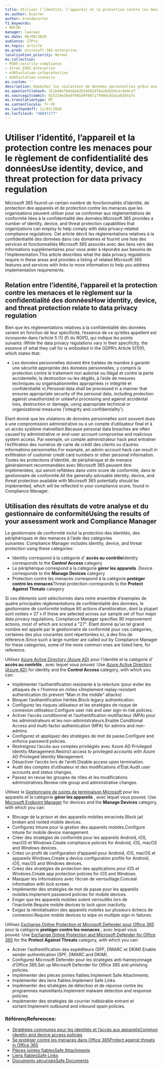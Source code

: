 ```yaml
---
title: Utiliser l’identité, l’appareil et la protection contre les menaces pour le règlement de confidentialité des données
ms.author: bcarter
author: brendacarter
f1.keywords:
- NOCSH
manager: laurawi
ms.date: 06/09/2020
audience: ITPro
ms.topic: article
ms.prod: microsoft-365-enterprise
localization_priority: Normal
ms.collection:
- M365-security-compliance
- Strat_O365_Enterprise
- m365solution-infoprotection
- m365solution-scenario
ms.custom: ''
description: Empêchez les violations de données personnelles grâce aux services d’identité, de périphérique et de protection contre les menaces de Microsoft 365.
ms.openlocfilehash: 321b60efbdabe62b14502df4a16dd2dcec4b9cef
ms.sourcegitcommit: 815229e39a0f905d9f06717f00dc82e2a028fa7c
ms.translationtype: MT
ms.contentlocale: fr-FR
ms.lasthandoff: 11/03/2020
ms.locfileid: "48847177"
---
```

# <a name="use-identity-device-and-threat-protection-for-data-privacy-regulation"></a><span data-ttu-id="35589-103">Utiliser l’identité, l’appareil et la protection contre les menaces pour le règlement de confidentialité des données</span><span class="sxs-lookup"><span data-stu-id="35589-103">Use identity, device, and threat protection for data privacy regulation</span></span>

<span data-ttu-id="35589-104">Microsoft 365 fournit un certain nombre de fonctionnalités d’identité, de protection des appareils et de protection contre les menaces que les organisations peuvent utiliser pour se conformer aux réglementations de conformité liées à la confidentialité des données.</span><span class="sxs-lookup"><span data-stu-id="35589-104">Microsoft 365 provides a number of identity, device, and threat protection capabilities that organizations can employ to help comply with data privacy-related compliance regulations.</span></span> <span data-ttu-id="35589-105">Cet article décrit les réglementations relatives à la confidentialité des données dans ces domaines et fournit une liste des services et fonctionnalités Microsoft 365 associés avec des liens vers des informations supplémentaires pour vous aider à répondre aux besoins de l’implémentation.</span><span class="sxs-lookup"><span data-stu-id="35589-105">This article describes what the data privacy regulations require in these areas and provides a listing of related Microsoft 365 features and services with links to more information to help you address implementation requirements.</span></span>

## <a name="how-identity-device-and-threat-protection-relate-to-data-privacy-regulation"></a><span data-ttu-id="35589-106">Relation entre l’identité, l’appareil et la protection contre les menaces et le règlement sur la confidentialité des données</span><span class="sxs-lookup"><span data-stu-id="35589-106">How identity, device, and threat protection relate to data privacy regulation</span></span>

<span data-ttu-id="35589-107">Bien que les réglementations relatives à la confidentialité des données varient en fonction de leur spécificité, l’essence de ce qu’elles appellent est incorporée dans l’article 5 (1) (f) du RGPD, qui indique les points suivants :</span><span class="sxs-lookup"><span data-stu-id="35589-107">While the data privacy regulations vary in their specificity, the essence of what they call for is embodied in the GDPR’s Article 5(1)(f), which states that:</span></span> 

- <span data-ttu-id="35589-108">Les données personnelles doivent être traitées de manière à garantir une sécurité appropriée des données personnelles, y compris la protection contre le traitement non autorisé ou illégal et contre la perte accidentelle, la destruction ou les dégâts, à l’aide de mesures techniques ou organisationnelles appropriées (« intégrité et confidentialité »).</span><span class="sxs-lookup"><span data-stu-id="35589-108">Personal data shall be processed in a manner that ensures appropriate security of the personal data, including protection against unauthorized or unlawful processing and against accidental loss, destruction or damage, using appropriate technical or organizational measures ('integrity and confidentiality').</span></span>

<span data-ttu-id="35589-109">Étant donné que les violations de données personnelles sont souvent dues à une compromission administrative ou à un compte d’utilisateur final et à un accès système malveillant.</span><span class="sxs-lookup"><span data-stu-id="35589-109">Because personal data breaches are often caused by administrative or end-user account compromise and malicious system access.</span></span> <span data-ttu-id="35589-110">Par exemple, un compte administrateur hack peut entraîner l’exfiltration des numéros de carte de crédit des clients ou d’autres informations personnelles.</span><span class="sxs-lookup"><span data-stu-id="35589-110">For example, an admin account hack can result in exfiltration of customer credit card numbers or other personal information.</span></span> <span data-ttu-id="35589-111">Toutes les protections d’identité, de périphérique et de menace généralement recommandées avec Microsoft 365 peuvent être implémentées, qui seront reflétées dans votre score de conformité, dans le gestionnaire de conformité.</span><span class="sxs-lookup"><span data-stu-id="35589-111">All the generally advisable identity, device, and threat protection available with Microsoft 365 potentially should be implemented, which will be reflected in your compliance score, found in Compliance Manager.</span></span>

## <a name="using-the-results-of-your-assessment-work-and-compliance-manager"></a><span data-ttu-id="35589-112">Utilisation des résultats de votre analyse et du gestionnaire de conformité</span><span class="sxs-lookup"><span data-stu-id="35589-112">Using the results of your assessment work and Compliance Manager</span></span>

<span data-ttu-id="35589-113">Le gestionnaire de conformité inclut la protection des identités, des périphériques et des menaces à l’aide des catégories suivantes :</span><span class="sxs-lookup"><span data-stu-id="35589-113">Compliance Manager includes identity, device, and threat protection using these categories:</span></span>

- <span data-ttu-id="35589-114">Identity correspond à la catégorie d' **accès au contrôle**</span><span class="sxs-lookup"><span data-stu-id="35589-114">Identity corresponds to the **Control Access** category</span></span>
- <span data-ttu-id="35589-115">Le périphérique correspond à la catégorie **gérer les appareils** .</span><span class="sxs-lookup"><span data-stu-id="35589-115">Device corresponds to the **Manage Devices** category</span></span>
- <span data-ttu-id="35589-116">Protection contre les menaces correspond à la catégorie **protéger contre les menaces**</span><span class="sxs-lookup"><span data-stu-id="35589-116">Threat protection corresponds to the **Protect Against Threats** category</span></span>
 
<span data-ttu-id="35589-117">Si ces éléments sont sélectionnés dans notre ensemble d’exemples de quatre principales réglementations de confidentialité des données, le gestionnaire de conformité indique 90 actions d’amélioration, dont la plupart sont notées « 27 ».</span><span class="sxs-lookup"><span data-stu-id="35589-117">If these are selected across our sample set of four major data privacy regulations, Compliance Manager specifies 90 improvement actions, most of which are scored a "27".</span></span> <span data-ttu-id="35589-118">Étant donné qu’un tel grand nombre est appelé par le gestionnaire de conformité pour ces catégories, certaines des plus courantes sont répertoriées ici, à des fins de référence.</span><span class="sxs-lookup"><span data-stu-id="35589-118">Since such a large number are called out by Compliance Manager for these categories, some of the more common ones are listed here, for reference.</span></span>

<span data-ttu-id="35589-119">Utilisez [Azure Active Directory (Azure AD)](https://azure.microsoft.com/services/active-directory/) pour l’identité et la catégorie d' **accès au contrôle** , avec lequel vous pouvez :</span><span class="sxs-lookup"><span data-stu-id="35589-119">Use [Azure Active Directory (Azure AD)](https://azure.microsoft.com/services/active-directory/) for identity and the **Control Access** category, with which you can:</span></span>

- <span data-ttu-id="35589-120">Implémenter l’authentification resistante à la relecture (pour éviter les attaques de « l’homme en milieu »)</span><span class="sxs-lookup"><span data-stu-id="35589-120">Implement replay-resistant authentication (to prevent “Man in the middle” attacks)</span></span>
- <span data-ttu-id="35589-121">Bloquer l’authentification héritée.</span><span class="sxs-lookup"><span data-stu-id="35589-121">Block legacy authentication.</span></span>
- <span data-ttu-id="35589-122">Configurez les risques utilisateur et les stratégies de risque de connexion utilisateur.</span><span class="sxs-lookup"><span data-stu-id="35589-122">Configure user risk and user sign-in risk policies.</span></span>
- <span data-ttu-id="35589-123">Activer l’accès conditionnel et l’authentification multifacteur (MFA) pour les administrateurs et les non-administrateurs.</span><span class="sxs-lookup"><span data-stu-id="35589-123">Enable Conditional Access and multi-factor authentication (MFA) for admins and non-admins.</span></span>
- <span data-ttu-id="35589-124">Configurez et appliquez des stratégies de mot de passe.</span><span class="sxs-lookup"><span data-stu-id="35589-124">Configure and enforce password policies.</span></span>
- <span data-ttu-id="35589-125">Restreignez l’accès aux comptes privilégiés avec Azure AD Privileged Identity Management.</span><span class="sxs-lookup"><span data-stu-id="35589-125">Restrict access to privileged accounts with Azure AD Privileged Identity Management.</span></span>
- <span data-ttu-id="35589-126">Désactiver l’accès lors de l’arrêt.</span><span class="sxs-lookup"><span data-stu-id="35589-126">Disable access upon termination.</span></span>
- <span data-ttu-id="35589-127">Audit des comptes d’utilisateur et des modifications d’État.</span><span class="sxs-lookup"><span data-stu-id="35589-127">Audit user accounts and status changes.</span></span>
- <span data-ttu-id="35589-128">Passez en revue les groupes de rôles et les modifications administratives.</span><span class="sxs-lookup"><span data-stu-id="35589-128">Review role group and administrative changes.</span></span>

<span data-ttu-id="35589-129">Utilisez le [Gestionnaire de points de terminaison Microsoft](https://www.microsoft.com/microsoft-365/microsoft-endpoint-manager) pour les appareils et la catégorie **gérer les appareils** , avec lequel vous pouvez :</span><span class="sxs-lookup"><span data-stu-id="35589-129">Use [Microsoft Endpoint Manager](https://www.microsoft.com/microsoft-365/microsoft-endpoint-manager) for devices and the **Manage Devices** category, with which you can:</span></span>

- <span data-ttu-id="35589-130">Blocage de la prison et des appareils mobiles enracinés.</span><span class="sxs-lookup"><span data-stu-id="35589-130">Block jail broken and rooted mobile devices.</span></span>
- <span data-ttu-id="35589-131">Configurez Intune pour la gestion des appareils mobiles.</span><span class="sxs-lookup"><span data-stu-id="35589-131">Configure Intune for mobile device management.</span></span>
- <span data-ttu-id="35589-132">Créer des stratégies de conformité pour les appareils Android, iOS, macOS et Windows.</span><span class="sxs-lookup"><span data-stu-id="35589-132">Create compliance policies for Android, iOS, macOS and Windows devices.</span></span>
- <span data-ttu-id="35589-133">Créez un profil de configuration d’appareil pour Android, iOS, macOS et appareils Windows.</span><span class="sxs-lookup"><span data-stu-id="35589-133">Create a device configuration profile for Android, iOS, macOS and Windows devices.</span></span>
- <span data-ttu-id="35589-134">Créez des stratégies de protection des applications pour iOS et Windows.</span><span class="sxs-lookup"><span data-stu-id="35589-134">Create app protection policies for iOS and Windows.</span></span>
- <span data-ttu-id="35589-135">Masquer les informations avec l’écran de verrouillage.</span><span class="sxs-lookup"><span data-stu-id="35589-135">Conceal information with lock screen.</span></span>
- <span data-ttu-id="35589-136">Implémenter des stratégies de mot de passe pour les appareils mobiles.</span><span class="sxs-lookup"><span data-stu-id="35589-136">Implement password policies for mobile devices.</span></span>
- <span data-ttu-id="35589-137">Exiger que les appareils mobiles soient verrouillés lors de l’inactivité.</span><span class="sxs-lookup"><span data-stu-id="35589-137">Require mobile devices to lock upon inactivity.</span></span>
- <span data-ttu-id="35589-138">Exigez la réinitialisation des appareils mobiles sur plusieurs échecs de connexion.</span><span class="sxs-lookup"><span data-stu-id="35589-138">Require mobile devices to wipe on multiple sign-in failures.</span></span>

<span data-ttu-id="35589-139">Utilisez [Exchange Online Protection et Microsoft Defender pour Office 365](../security/office-365-security/office-365-atp.md) pour la catégorie **protéger contre les menaces** , avec lequel vous pouvez :</span><span class="sxs-lookup"><span data-stu-id="35589-139">Use [Exchange Online Protection and Microsoft Defender for Office 365](../security/office-365-security/office-365-atp.md) for the **Protect Against Threats** category, with which you can:</span></span>

- <span data-ttu-id="35589-140">Activer l’authentification des expéditeurs (SPF, DMARC et DKIM).</span><span class="sxs-lookup"><span data-stu-id="35589-140">Enable sender authentication (SPF, DMARC and DKIM).</span></span>
- <span data-ttu-id="35589-141">Configurez Microsoft Defender pour les stratégies anti-hameçonnage d’Office 365.</span><span class="sxs-lookup"><span data-stu-id="35589-141">Set up Microsoft Defender for Office 365 anti-phishing policies.</span></span>
- <span data-ttu-id="35589-142">Implémenter des pièces jointes fiables.</span><span class="sxs-lookup"><span data-stu-id="35589-142">Implement Safe Attachments.</span></span>
- <span data-ttu-id="35589-143">Implémenter des liens fiables.</span><span class="sxs-lookup"><span data-stu-id="35589-143">Implement Safe Links.</span></span>
- <span data-ttu-id="35589-144">Implémenter des stratégies de détection et de réponse contre les programmes malveillants.</span><span class="sxs-lookup"><span data-stu-id="35589-144">Implement malware detection and response policies.</span></span>
- <span data-ttu-id="35589-145">Implémenter des stratégies de courrier indésirable entrant et sortant.</span><span class="sxs-lookup"><span data-stu-id="35589-145">Implement outbound and inbound spam policies.</span></span>

### <a name="references"></a><span data-ttu-id="35589-146">Référenç</span><span class="sxs-lookup"><span data-stu-id="35589-146">References:</span></span>

- [<span data-ttu-id="35589-147">Stratégies communes pour les identités et l’accès aux appareils</span><span class="sxs-lookup"><span data-stu-id="35589-147">Common identity and device access policies</span></span>](../security/office-365-security/identity-access-policies.md)
- [<span data-ttu-id="35589-148">Se protéger contre les menaces dans Office 365</span><span class="sxs-lookup"><span data-stu-id="35589-148">Protect against threats in Office 365</span></span>](https://support.office.com/article/protect-against-threats-in-office-365-b10023f6-f30f-45d3-b3ad-b71aa4aa0d58)
- [<span data-ttu-id="35589-149">Pièces jointes fiables</span><span class="sxs-lookup"><span data-stu-id="35589-149">Safe Attachments</span></span>](../security/office-365-security/atp-safe-attachments.md)
- [<span data-ttu-id="35589-150">Liens fiables</span><span class="sxs-lookup"><span data-stu-id="35589-150">Safe Links</span></span>](../security/office-365-security/atp-safe-links.md)
- [<span data-ttu-id="35589-151">Documents sécurisés</span><span class="sxs-lookup"><span data-stu-id="35589-151">Safe Documents</span></span>](../security/office-365-security/safe-docs.md)
